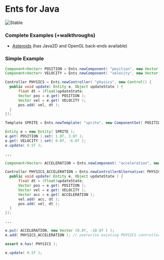 Ents for Java
==========

![Stable](http://i4.photobucket.com/albums/y123/Freaklotr4/stage_stable.png)

### Complete Examples (+walkthroughs)

* [Asteroids](https://github.com/ClickerMonkey/Ents/tree/master/Java/examples/asteroids) (has Java2D and OpenGL back-ends available)

### Simple Example

```java
Component<Vector> POSITION = Ents.newComponent( "position", new Vector() );
Component<Vector> VELOCITY = Ents.newComponent( "velocity", new Vector() );

Controller PHYSICS = Ents.newController( "physics", new Control() {
  public void update( Entity e, Object updateState ) {
      float dt = (Float)updateState;
      Vector pos = e.get( POSITION );
      Vector vel = e.get( VELOCITY );
      pos.add( vel, dt );
  }
});

Template SPRITE = Ents.newTemplate( "sprite", new ComponentSet( POSITION, VELOCITY ), new ControllerSet( PHYSICS ) );

Entity e = new Entity( SPRITE );
e.get( POSITION ).set( 1.0f, 3.0f );
e.get( VELOCITY ).set( 0.0f, -6.0f );
e.update( 0.5f );

...

Component<Vector> ACCELERATION = Ents.newComponent( "acceleration", new Vector() );

Controller PHYSICS_ACCELERATION = Ents.newControllerAlternative( PHYSICS, new Control() {
  public void update( Entity e, Object updateState ) {
      float dt = (Float)updateState;
      Vector pos = e.get( POSITION );
      Vector vel = e.get( VELOCITY );
      Vector acc = e.get( ACCELERATION );
      vel.add( acc, dt );
      pos.add( vel, dt );
  }
});

...

e.put( ACCELERATION, new Vector (0.0f, -10.0f ) );
e.add( PHYSICS_ACCELERATION ); // overwrite existing PHYSICS controller with this alternative

assert e.has( PHYSICS );

e.update( 0.5f );

```
